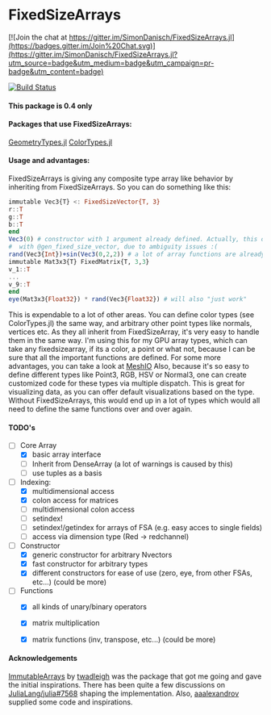 # FixedSizeArrays

[![Join the chat at https://gitter.im/SimonDanisch/FixedSizeArrays.jl](https://badges.gitter.im/Join%20Chat.svg)](https://gitter.im/SimonDanisch/FixedSizeArrays.jl?utm_source=badge&utm_medium=badge&utm_campaign=pr-badge&utm_content=badge)

[![Build Status](https://travis-ci.org/SimonDanisch/FixedSizeArrays.jl.svg?branch=master)](https://travis-ci.org/SimonDanisch/FixedSizeArrays.jl)

#### This package is 0.4 only
#### Packages that use FixedSizeArrays:
[GeometryTypes.jl](https://github.com/JuliaGeometry/GeometryTypes.jl)
[ColorTypes.jl](https://github.com/SimonDanisch/ColorTypes.jl)

#### Usage and advantages:
FixedSizeArrays is giving any composite type array like behavior by inheriting from FixedSizeArrays.
So you can do something like this:
```Julia
immutable Vec3{T} <: FixedSizeVector{T, 3}
r::T
g::T
b::T
end
Vec3(0) # constructor with 1 argument already defined. Actually, this only works if you created them
#  with @gen_fixed_size_vector, due to ambiguity issues :(
rand(Vec3{Int})+sin(Vec3(0,2,2)) # a lot of array functions are already defined
immutable Mat3x3{T} FixedMatrix{T, 3,3}
v_1::T
...
v_9::T
end
eye(Mat3x3{Float32}) * rand(Vec3{Float32}) # will also "just work"
```
This is expendable to a lot of other areas.
You can define color types (see ColorTypes.jl) the same way, and arbitrary other point types like normals, vertices etc.
As they all inherit from FixedSizeArray, it's very easy to handle them in the same way.
I'm using this for my GPU array types, which can take any fixedsizearray, if its a color, a point or what not, because I can be sure that all the important functions are defined.
For some more advantages, you can take a look at [MeshIO](https://github.com/JuliaIO/MeshIO.jl)
Also, because it's so easy to define different types like Point3, RGB, HSV or Normal3, one can create customized code for these types via multiple dispatch. This is great for visualizing data, as you can offer default visualizations based on the type.
Without FixedSizeArrays, this would end up in a lot of types which would all need to define the same functions over and over again.



#### TODO's

- [ ] Core Array
	- [x] basic array interface
	- [ ] Inherit from DenseArray (a lot of warnings is caused by this)
	- [ ] use tuples as a basis
- [ ] Indexing:
	- [x] multidimensional access
	- [x] colon access for matrices
	- [ ] multidimensional colon access
	- [ ] setindex!
	- [ ] setindex!/getindex for arrays of FSA (e.g. easy acces to single fields) 
	- [ ] access via dimension type (Red -> redchannel)
- [ ] Constructor
	- [x] generic constructor for arbitrary Nvectors
	- [x] fast constructor for arbitrary types
	- [x] different constructors for ease of use (zero, eye, from other FSAs, etc...) (could be more)
- [ ] Functions
	- [x] all kinds of unary/binary operators
	- [x] matrix multiplication 
	- [x] matrix functions (inv, transpose, etc...) (could be more)




#### Acknowledgements
[ImmutableArrays](https://github.com/twadleigh/ImmutableArrays.jl) by [twadleigh](https://github.com/twadleigh) was the package that got me going and gave the initial inspirations.
There has been quite a few discussions on [JuliaLang/julia#7568](https://github.com/JuliaLang/julia/pull/7568) shaping the implementation.
Also, [aaalexandrov](https://github.com/aaalexandrov) supplied some code and inspirations.
